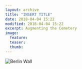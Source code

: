 ```yaml
---
layout: archive
title: "INSERT TITLE"
date: 2018-04-04 15:22
modified: 2018-04-04 15:22
excerpt: Augmenting the Cemetery
image:
  feature:
  teaser:
  thumb:  
---
```

![Berlin Wall](https://virginia.box.com/s/73w7kn5ix9q4a9l3pkdebkbi314r28aa)
